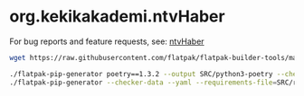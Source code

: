 # org.kekikakademi.ntvHaber

For bug reports and feature requests, see: [ntvHaber](https://github.com/keyiflerolsun/ntvHaber)

```bash
wget https://raw.githubusercontent.com/flatpak/flatpak-builder-tools/master/pip/flatpak-pip-generator && chmod +x flatpak-pip-generator

./flatpak-pip-generator poetry==1.3.2 --output SRC/python3-poetry --checker-data --yaml --runtime=org.freedesktop.Sdk//22.08
./flatpak-pip-generator --checker-data --yaml --requirements-file=SRC/requirements.txt --output SRC/python3-requirements --runtime=org.freedesktop.Sdk//22.08
```
